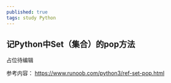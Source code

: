 ```yaml
---
published: true
tags: study Python
---
```

## 记Python中Set（集合）的pop方法

占位待编辑

参考内容：
https://www.runoob.com/python3/ref-set-pop.html
